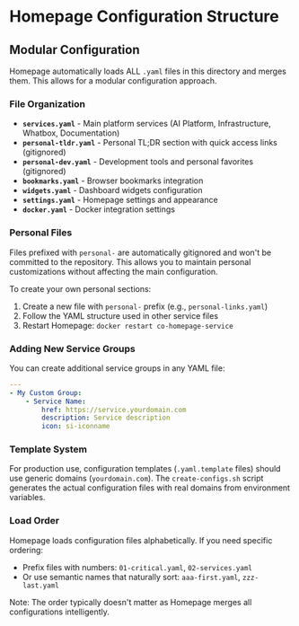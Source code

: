 # Homepage Configuration Structure

## Modular Configuration

Homepage automatically loads ALL `.yaml` files in this directory and merges them. This allows for a modular configuration approach.

### File Organization

- **`services.yaml`** - Main platform services (AI Platform, Infrastructure, Whatbox, Documentation)
- **`personal-tldr.yaml`** - Personal TL;DR section with quick access links (gitignored)
- **`personal-dev.yaml`** - Development tools and personal favorites (gitignored)
- **`bookmarks.yaml`** - Browser bookmarks integration
- **`widgets.yaml`** - Dashboard widgets configuration
- **`settings.yaml`** - Homepage settings and appearance
- **`docker.yaml`** - Docker integration settings

### Personal Files

Files prefixed with `personal-` are automatically gitignored and won't be committed to the repository. This allows you to maintain personal customizations without affecting the main configuration.

To create your own personal sections:
1. Create a new file with `personal-` prefix (e.g., `personal-links.yaml`)
2. Follow the YAML structure used in other service files
3. Restart Homepage: `docker restart co-homepage-service`

### Adding New Service Groups

You can create additional service groups in any YAML file:

```yaml
---
- My Custom Group:
    - Service Name:
        href: https://service.yourdomain.com
        description: Service description
        icon: si-iconname
```

### Template System

For production use, configuration templates (`.yaml.template` files) should use generic domains (`yourdomain.com`). The `create-configs.sh` script generates the actual configuration files with real domains from environment variables.

### Load Order

Homepage loads configuration files alphabetically. If you need specific ordering:
- Prefix files with numbers: `01-critical.yaml`, `02-services.yaml`
- Or use semantic names that naturally sort: `aaa-first.yaml`, `zzz-last.yaml`

Note: The order typically doesn't matter as Homepage merges all configurations intelligently.